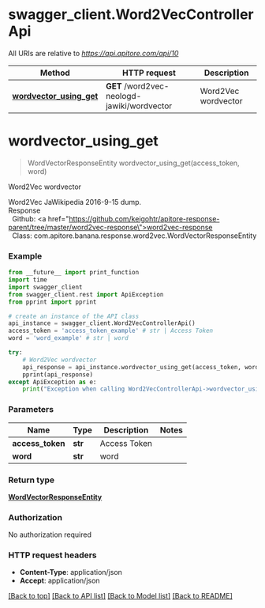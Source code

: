 # swagger_client.Word2VecControllerApi

All URIs are relative to *https://api.apitore.com/api/10*

Method | HTTP request | Description
------------- | ------------- | -------------
[**wordvector_using_get**](Word2VecControllerApi.md#wordvector_using_get) | **GET** /word2vec-neologd-jawiki/wordvector | Word2Vec wordvector


# **wordvector_using_get**
> WordVectorResponseEntity wordvector_using_get(access_token, word)

Word2Vec wordvector

Word2Vec JaWikipedia 2016-9-15 dump.<BR />Response<BR />&nbsp; Github: <a href=\"https://github.com/keigohtr/apitore-response-parent/tree/master/word2vec-response\">word2vec-response</a><BR />&nbsp; Class: com.apitore.banana.response.word2vec.WordVectorResponseEntity<BR />

### Example
```python
from __future__ import print_function
import time
import swagger_client
from swagger_client.rest import ApiException
from pprint import pprint

# create an instance of the API class
api_instance = swagger_client.Word2VecControllerApi()
access_token = 'access_token_example' # str | Access Token
word = 'word_example' # str | word

try:
    # Word2Vec wordvector
    api_response = api_instance.wordvector_using_get(access_token, word)
    pprint(api_response)
except ApiException as e:
    print("Exception when calling Word2VecControllerApi->wordvector_using_get: %s\n" % e)
```

### Parameters

Name | Type | Description  | Notes
------------- | ------------- | ------------- | -------------
 **access_token** | **str**| Access Token | 
 **word** | **str**| word | 

### Return type

[**WordVectorResponseEntity**](WordVectorResponseEntity.md)

### Authorization

No authorization required

### HTTP request headers

 - **Content-Type**: application/json
 - **Accept**: application/json

[[Back to top]](#) [[Back to API list]](../README.md#documentation-for-api-endpoints) [[Back to Model list]](../README.md#documentation-for-models) [[Back to README]](../README.md)


